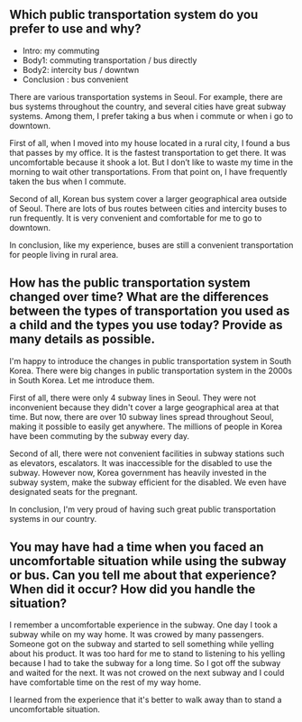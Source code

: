 ## Which public transportation system do you prefer to use and why?

- Intro: my commuting
- Body1: commuting transportation / bus directly
- Body2: intercity bus / downtwn
- Conclusion : bus convenient

There are various transportation systems in Seoul. For example, there are bus systems throughout the country, and several cities have great subway systems. Among them, I prefer taking a bus when i commute or when i go to downtown.

First of all, when I moved into my house located in a rural city, I found a bus that passes by my office. It is the fastest transportation to get there. It was uncomfortable because it shook a lot. But I don’t like to waste my time in the morning to wait other transportations. From that point on, I have frequently taken the bus when I commute.

Second of all, Korean bus system cover a larger geographical area outside of Seoul. There are lots of bus routes between cities and intercity buses to run frequently. It is very convenient and comfortable for me to go to downtown.

In conclusion, like my experience, buses are still a convenient transportation for people living in rural area.

## How has the public transportation system changed over time? What are the differences between the types of transportation you used as a child and the types you use today? Provide as many details as possible.

I'm happy to introduce the changes in public transportation system in South Korea. There were big changes in public transportation system in the 2000s in South Korea. Let me introduce them.

First of all, there were only 4 subway lines in Seoul. They were not inconvenient because they didn't cover a large geographical area at that time. But now, there are over 10 subway lines spread throughout Seoul, making it possible to easily get anywhere. The millions of people in Korea have been commuting by the subway every day.

Second of all, there were not convenient facilities in subway stations such as elevators, escalators. It was inaccessible for the disabled to use the subway. However now, Korea government has heavily invested in the subway system, make the subway efficient for the disabled. We even have designated seats for the pregnant.

In conclusion, I'm very proud of having such great public transportation systems in our country.

## You may have had a time when you faced an uncomfortable situation while using the subway or bus. Can you tell me about that experience? When did it occur? How did you handle the situation?

I remember a uncomfortable experience in the subway. One day I took a subway while on my way home. It was crowed by many passengers. Someone got on the subway and started to sell something while yelling about his product. It was too hard for me to stand to listening to his yelling because I had to take the subway for a long time. So I got off the subway and waited for the next. It was not crowed on the next subway and I could have comfortable time on the rest of my way home.

I learned from the experience that it's better to walk away than to stand a uncomfortable situation.
